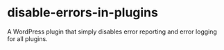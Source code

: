 # disable-errors-in-plugins
A WordPress plugin that simply disables error reporting and error logging for all plugins.
